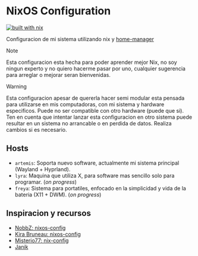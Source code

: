 # NixOS Configuration
[![built with nix](https://builtwithnix.org/badge.svg)](https://builtwithnix.org)

Configuracion de mi sistema utilizando nix y [home-manager](https://github.com/nix-community/home-manager)

> [!NOTE]
> Esta configuracion esta hecha para poder aprender mejor Nix, no soy ningun experto y no quiero
> hacerme pasar por uno, cualquier sugerencia para arreglar o mejorar seran bienvenidas.

> [!Warning]
> Esta configuracion apesar de quererla hacer semi modular esta pensada para utilizarse
> en mis computadoras, con mi sistema y hardware especificos.
> Puede no ser compatible con otro hardware (puede que si). Ten en cuenta que
> intentar lanzar esta configuracion en otro sistema puede resultar en un sistema
> no arrancable o en perdida de datos. Realiza cambios si es necesario.

## Hosts
* `artemis`: Soporta nuevo software, actualmente mi sistema principal (Wayland + Hyprland).
* `lyra`: Maquina que utiliza X, para software mas sencillo solo para programar. (_on progress_)
* `freya`: Sistema para portatiles, enfocado en la simplicidad y vida de la bateria (X11 + DWM). (_on progress_)


## Inspiracion y recursos
- [NobbZ: nixos-config](https://github.com/NobbZ/nixos-config)
- [Kira Bruneau: nixos-config](https://gitlab.com/kira-bruneau/nixos-config)
- [Misterio77: nix-config](https://github.com/Misterio77/nix-config/tree/main)
- [Janik](https://discourse.nixos.org/u/Janik/summary)
